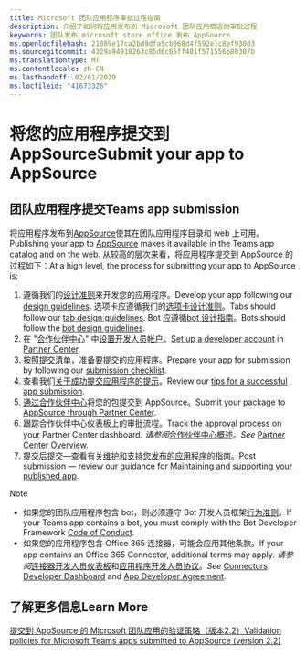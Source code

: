 ```yaml
---
title: Microsoft 团队应用程序审批过程指南
description: 介绍了如何将应用发布到 Microsoft 团队应用商店的审批过程
keywords: 团队发布 microsoft store office 发布 AppSource
ms.openlocfilehash: 21089e17ca2bd9dfa5cb068d4f592e1c8ef930d3
ms.sourcegitcommit: 4329a94918263c85d6c65ff401f571556b80307b
ms.translationtype: MT
ms.contentlocale: zh-CN
ms.lasthandoff: 02/01/2020
ms.locfileid: "41673326"
---
```

# <a name="submit-your-app-to-appsource"></a><span data-ttu-id="b99bb-104">将您的应用程序提交到 AppSource</span><span class="sxs-lookup"><span data-stu-id="b99bb-104">Submit your app to AppSource</span></span>

## <a name="teams-app-submission"></a><span data-ttu-id="b99bb-105">团队应用程序提交</span><span class="sxs-lookup"><span data-stu-id="b99bb-105">Teams app submission</span></span>

<span data-ttu-id="b99bb-106">将应用程序发布到[AppSource](https://appsource.microsoft.com)使其在团队应用程序目录和 web 上可用。</span><span class="sxs-lookup"><span data-stu-id="b99bb-106">Publishing  your app to [AppSource](https://appsource.microsoft.com) makes it available in the Teams app catalog and on the web.</span></span> <span data-ttu-id="b99bb-107">从较高的层次来看，将应用程序提交到 AppSource 的过程如下：</span><span class="sxs-lookup"><span data-stu-id="b99bb-107">At a high level, the process for submitting your app to AppSource is:</span></span>

1. <span data-ttu-id="b99bb-108">遵循我们的[设计准则](~/concepts/design/understand-use-cases.md)来开发您的应用程序。</span><span class="sxs-lookup"><span data-stu-id="b99bb-108">Develop your app following our [design guidelines](~/concepts/design/understand-use-cases.md).</span></span> <span data-ttu-id="b99bb-109">选项卡应遵循我们的[选项卡设计准则](~/tabs/design/tabs.md)。</span><span class="sxs-lookup"><span data-stu-id="b99bb-109">Tabs should follow our [tab design guidelines](~/tabs/design/tabs.md).</span></span> <span data-ttu-id="b99bb-110">Bot 应遵循[bot 设计指南](~/bots/design/bots.md)。</span><span class="sxs-lookup"><span data-stu-id="b99bb-110">Bots should follow the [bot design guidelines](~/bots/design/bots.md).</span></span>
1. <span data-ttu-id="b99bb-111">在 "[合作伙伴中心](https://support.microsoft.com/help/4499930/partner-center-overview)" 中[设置开发人员帐户](/office/dev/store/open-a-developer-account)。</span><span class="sxs-lookup"><span data-stu-id="b99bb-111">[Set up a developer account](/office/dev/store/open-a-developer-account) in [Partner Center](https://support.microsoft.com/help/4499930/partner-center-overview).</span></span>
1. <span data-ttu-id="b99bb-112">按照[提交清单](~/concepts/deploy-and-publish/appsource/prepare/overview.md)，准备要提交的应用程序。</span><span class="sxs-lookup"><span data-stu-id="b99bb-112">Prepare your app for submission by following our [submission checklist](~/concepts/deploy-and-publish/appsource/prepare/overview.md).</span></span>
1. <span data-ttu-id="b99bb-113">查看我们[关于成功提交应用程序的提示](~/concepts/deploy-and-publish/appsource/prepare/frequently-failed-cases.md)。</span><span class="sxs-lookup"><span data-stu-id="b99bb-113">Review our [tips for a successful app submission](~/concepts/deploy-and-publish/appsource/prepare/frequently-failed-cases.md).</span></span>
1. <span data-ttu-id="b99bb-114">[通过合作伙伴中心](/office/dev/store/use-partner-center-to-submit-to-appsource)将您的包提交到 AppSource。</span><span class="sxs-lookup"><span data-stu-id="b99bb-114">Submit your package to [AppSource through Partner Center](/office/dev/store/use-partner-center-to-submit-to-appsource).</span></span>
1. <span data-ttu-id="b99bb-115">跟踪合作伙伴中心仪表板上的审批流程。</span><span class="sxs-lookup"><span data-stu-id="b99bb-115">Track the approval process on your Partner Center dashboard.</span></span> <span data-ttu-id="b99bb-116">*请参阅*[合作伙伴中心概述](https://support.microsoft.com/help/4499930/partner-center-overview)。</span><span class="sxs-lookup"><span data-stu-id="b99bb-116">*See* [Partner Center Overview](https://support.microsoft.com/help/4499930/partner-center-overview).</span></span>
1. <span data-ttu-id="b99bb-117">提交后提交—查看有关[维护和支持您发布的应用程序](~/concepts/deploy-and-publish/appsource/post-publish/overview.md)的指南。</span><span class="sxs-lookup"><span data-stu-id="b99bb-117">Post submission — review our guidance for [Maintaining and supporting your published app](~/concepts/deploy-and-publish/appsource/post-publish/overview.md).</span></span>

>[!NOTE]
>
> * <span data-ttu-id="b99bb-118">如果您的团队应用程序包含 bot，则必须遵守 Bot 开发人员框架[行为准则](https://aka.ms/bf-conduct)。</span><span class="sxs-lookup"><span data-stu-id="b99bb-118">If your Teams app contains a bot, you must comply with the Bot Developer Framework [Code of Conduct](https://aka.ms/bf-conduct).</span></span>
> * <span data-ttu-id="b99bb-119">如果您的应用程序包含 Office 365 连接器，可能会应用其他条款。</span><span class="sxs-lookup"><span data-stu-id="b99bb-119">If your app contains an Office 365 Connector, additional terms may apply.</span></span> <span data-ttu-id="b99bb-120">*请参阅*[连接器开发人员仪表板](https://aka.ms/connectorsdashboard)和[应用程序开发人员协议](https://sellerdashboard.microsoft.com/Assets/Content/Agreements/Office_Store_Seller_Agreement_20120927.htm)。</span><span class="sxs-lookup"><span data-stu-id="b99bb-120">*See* [Connectors Developer Dashboard](https://aka.ms/connectorsdashboard) and [App Developer Agreement](https://sellerdashboard.microsoft.com/Assets/Content/Agreements/Office_Store_Seller_Agreement_20120927.htm).</span></span>

## <a name="learn-more"></a><span data-ttu-id="b99bb-121">了解更多信息</span><span class="sxs-lookup"><span data-stu-id="b99bb-121">Learn More</span></span>

[<span data-ttu-id="b99bb-122">提交到 AppSource 的 Microsoft 团队应用的验证策略（版本2.2）</span><span class="sxs-lookup"><span data-stu-id="b99bb-122">Validation policies for Microsoft Teams apps submitted to AppSource (version 2.2)</span></span>](/office/dev/store/validation-policies#14-microsoft-teams-apps)